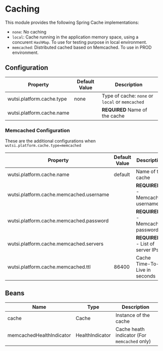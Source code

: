 # Caching

This module provides the following Spring Cache implementations:

- `none`: No caching
- `local`: Cache running in the application memory space, using a concurent `HashMap`. To use for testing purpose in
  local environment.
- `memcached`: Distributed cached based on Memcached. To use in PROD environment.

## Configuration

| Property                  | Default Value | Description                                     |
|---------------------------|---------------|-------------------------------------------------|
| wutsi.platform.cache.type | none          | Type of cache: `none` or `local` or `memcached` |
| wutsi.platform.cache.name |               | **REQUIRED** Name of the cache                  |

### Memcached Configuration

These are the additional configurations when `wutsi.platform.cache.type=memcached`

| Property                                | Default Value | Description                       |
|-----------------------------------------|---------------|-----------------------------------|
| wutsi.platform.cache.name               | default       | Name of the cache                 |
| wutsi.platform.cache.memcached.username |               | **REQUIRED** - Memcached username |
| wutsi.platform.cache.memcached.password |               | **REQUIRED** - Memcached password |
| wutsi.platform.cache.memcached.servers  |               | **REQUIRED** - List of server IPs |
| wutsi.platform.cache.memcached.ttl      | 86400         | Cache Time-To-Live in seconds     |

## Beans

| Name                      | Type             | Description                                  |
|---------------------------|------------------|----------------------------------------------|
| cache                     | Cache            | Instance of the cache                        |
| memcachedHealthIndicator  | HealthIndicator  | Cache heath indicator (For `memcached` only) |

